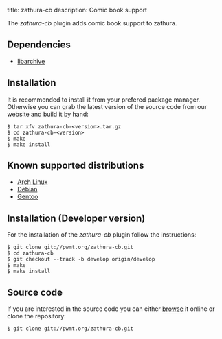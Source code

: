 title: zathura-cb
description: Comic book support


The *zathura-cb* plugin adds comic book support to zathura.

## Dependencies

* [libarchive](http://www.libarchive.org/)


## Installation
It is recommended to install it from your prefered package manager. Otherwise
you can grab the latest version of the source code from our website and build it
by hand:

    $ tar xfv zathura-cb-<version>.tar.gz
    $ cd zathura-cb-<version>
    $ make
    $ make install

## Known supported distributions
* [Arch Linux](https://aur.archlinux.org/packages/zathura-cb/)
* [Debian](http://packages.debian.org/en/sid/zathura-cb)
* [Gentoo](http://packages.gentoo.org/package/app-text/zathura-cb)

## Installation (Developer version)
For the installation of the *zathura-cb* plugin follow the
instructions:

    $ git clone git://pwmt.org/zathura-cb.git
    $ cd zathura-cb
    $ git checkout --track -b develop origin/develop
    $ make
    $ make install

## Source code
If you are interested in the source code you can either
[browse](http://git.pwmt.org/?p=zathura-cb.git) it online or clone the
repository:

    $ git clone git://pwmt.org/zathura-cb.git
